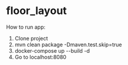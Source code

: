 # floor_layout
How to run app:
1. Clone project
2. mvn clean package -Dmaven.test.skip=true
3. docker-compose up --build -d
4. Go to localhost:8080
